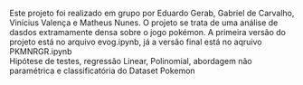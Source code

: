 Este projeto foi realizado em grupo por Eduardo Gerab, Gabriel de Carvalho, Vinícius Valença e Matheus Nunes. 
O projeto se trata de uma análise de dasdos extramamente densa sobre o jogo pokémon. 
A primeira versão do projeto está no arquivo evog.ipynb, já a versão final está no aqruivo PKMNRGR.ipynb  
Hipótese de testes, regressão Linear, Polinomial, abordagem não paramétrica e classificatória do Dataset Pokemon
